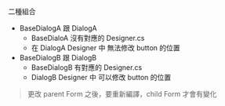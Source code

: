 

二種組合

- BaseDialogA 跟 DialogA
  - BaseDialoA 沒有對應的 Designer.cs
  - 在 DialogA Designer 中 無法修改 button 的位置
- BaseDialogB 跟 DialogB
  - BaseDialogB 有對應的 Designer.cs
  - DialogB Designer 中 可以修改 button 的位置


> 更改 parent Form 之後，要重新編譯，child Form 才會有變化